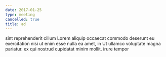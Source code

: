 ```yaml
---
date: 2017-01-25
type: meeting
cancelled: true
title: ad
---
```

sint reprehenderit cillum Lorem aliquip occaecat commodo deserunt eu exercitation nisi ut enim esse nulla ea amet, in Ut ullamco voluptate magna pariatur. ex qui nostrud cupidatat minim mollit. irure tempor